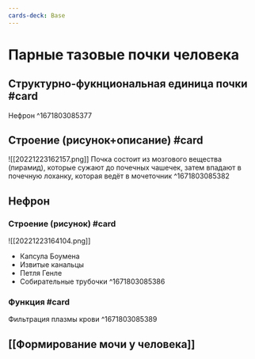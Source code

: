 ```yaml
---
cards-deck: Base
---
```


# Парные тазовые почки человека

## Структурно-фукнциональная единица почки #card 
Нефрон
^1671803085377

## Строение (рисунок+описание) #card 
![[20221223162157.png]]
Почка состоит из мозгового вещества (пирамид), которые сужают до почечных чашечек, затем впадают в почечную лоханку, которая ведёт в мочеточник
^1671803085382

## Нефрон

### Строение (рисунок) #card
![[20221223164104.png]]
- Капсула Боумена
- Извитые канальцы
- Петля Генле
- Собирательные трубочки
^1671803085386

### Функция #card 
Фильтрация плазмы крови
^1671803085389

## [[Формирование мочи у человека]]
